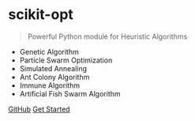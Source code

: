 <!-- ![logo](_media/pic.jpg) -->

# scikit-opt

> Powerful Python module for Heuristic Algorithms

* Genetic Algorithm
* Particle Swarm Optimization
* Simulated Annealing
* Ant Colony Algorithm
* Immune Algorithm
* Artificial Fish Swarm Algorithm

[GitHub](https://github.com/guofei9987/scikit-opt/)
[Get Started](/en/README)
